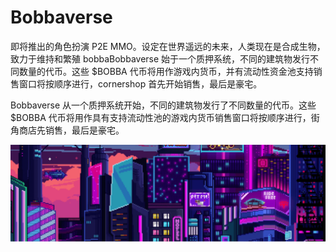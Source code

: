 # Bobbaverse

即将推出的角色扮演 P2E MMO。设定在世界遥远的未来，人类现在是合成生物，致力于维持和繁殖 bobbaBobbaverse 始于一个质押系统，不同的建筑物发行不同数量的代币。这些 $BOBBA 代币将用作游戏内货币，并有流动性资金池支持销售窗口将按顺序进行，cornershop 首先开始销售，最后是豪宅。

Bobbaverse 从一个质押系统开始，不同的建筑物发行了不同数量的代币。这些 $BOBBA 代币将用作具有支持流动性池的游戏内货币销售窗口将按顺序进行，街角商店先销售，最后是豪宅。

![nft](微信截图_20220826105621.png)
